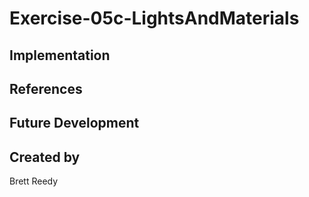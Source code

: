 # Exercise-05c-LightsAndMaterials


## Implementation

## References

## Future Development

## Created by
Brett Reedy
